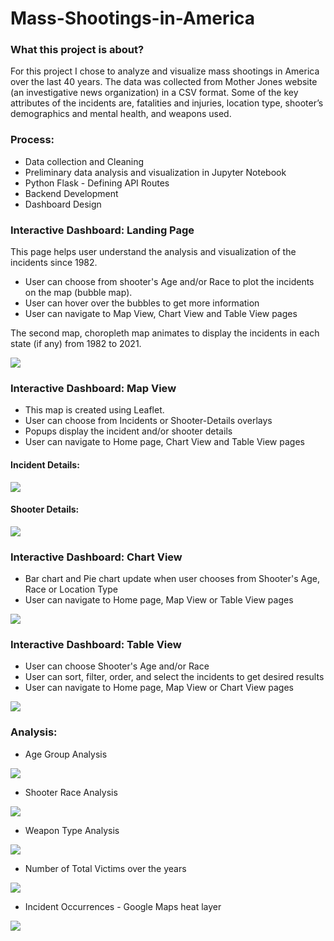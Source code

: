 # Mass-Shootings-in-America

### What this project is about?
For this project I chose to analyze and visualize mass shootings in America over the last 40 years. The data was collected from Mother Jones website (an investigative news organization) in a CSV format. Some of the key attributes of the incidents are, fatalities and injuries, location type, shooter’s demographics and mental health, and weapons used. 

### Process:

* Data collection and Cleaning
* Preliminary data analysis and visualization in Jupyter Notebook
* Python Flask - Defining API Routes 
* Backend Development
* Dashboard Design   

### Interactive Dashboard: Landing Page

This page helps user understand the analysis and visualization of the incidents since 1982. 
   * User can choose from shooter's Age and/or Race to plot the incidents on the map (bubble map). 
   * User can hover over the bubbles to get more information
   * User can navigate to Map View, Chart View and Table View pages

The second map, choropleth map animates to display the incidents in each state (if any) from 1982 to 2021. 

![](https://github.com/poonam-ux/Mass_Shootings_in_America/blob/main/images/MSA_landing_page.png)

### Interactive Dashboard: Map View

   * This map is created using Leaflet. 
   * User can choose from Incidents or Shooter-Details overlays
   * Popups display the incident and/or shooter details 
   * User can navigate to Home page, Chart View and Table View pages

#### Incident Details:

![](https://github.com/poonam-ux/Mass_Shootings_in_America/blob/main/images/MSA_map_incident_detail_small.png)

#### Shooter Details:

![](https://github.com/poonam-ux/Mass_Shootings_in_America/blob/main/images/MSA_map_shooter_details_small.png)

### Interactive Dashboard: Chart View

   * Bar chart and Pie chart update when user chooses from Shooter's Age, Race or Location Type
   * User can navigate to Home page, Map View or Table View pages

![](https://github.com/poonam-ux/Mass_Shootings_in_America/blob/main/images/MSA_bar_pie_charts.png)

### Interactive Dashboard: Table View

   * User can choose Shooter's Age and/or Race
   * User can sort, filter, order, and select the incidents to get desired results
   * User can navigate to Home page, Map View or Chart View pages

![](https://github.com/poonam-ux/Mass_Shootings_in_America/blob/main/images/MSA_table_view_small.png)

### Analysis: 

* Age Group Analysis

![](https://github.com/poonam-ux/Mass_Shootings_in_America/blob/main/images/age%20group%20analysis-%20small.png)

* Shooter Race Analysis

![](https://github.com/poonam-ux/Mass_Shootings_in_America/blob/main/images/incident%20breakdown-%20race-small.png)

* Weapon Type Analysis

![](https://github.com/poonam-ux/Mass_Shootings_in_America/blob/main/images/incident%20breakdown-%20weapon%20type-%20small.png)

* Number of Total Victims over the years

![](https://github.com/poonam-ux/Mass_Shootings_in_America/blob/main/images/incident%20analysis-%20victims%20over%20years-%20small.png)

* Incident Occurrences - Google Maps heat layer

![](https://github.com/poonam-ux/Mass_Shootings_in_America/blob/main/images/incidents'%20google%20map-%20small.png)

